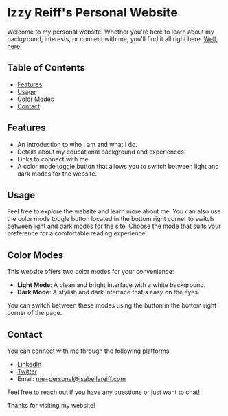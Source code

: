 # Izzy Reiff's Personal Website

Welcome to my personal website! Whether you're here to learn about my background, interests, or connect with me, you'll find it all right here. [Well, here.](https://izzyreiff.github.io/izzyreiff/)

## Table of Contents

- [Features](#features)
- [Usage](#usage)
- [Color Modes](#color-modes)
- [Contact](#contact)

## Features

- An introduction to who I am and what I do.
- Details about my educational background and experiences.
- Links to connect with me.
- A color mode toggle button that allows you to switch between light and dark modes for the website.

## Usage

Feel free to explore the website and learn more about me. You can also use the color mode toggle button located in the bottom right corner to switch between light and dark modes for the site. Choose the mode that suits your preference for a comfortable reading experience.

## Color Modes

This website offers two color modes for your convenience:

- **Light Mode**: A clean and bright interface with a white background.
- **Dark Mode**: A stylish and dark interface that's easy on the eyes.

You can switch between these modes using the button in the bottom right corner of the page.

## Contact

You can connect with me through the following platforms:

- [LinkedIn](https://www.linkedin.com/in/izzyreiff/)
- [Twitter](https://twitter.com/izzyreiff/)
- Email: me+personal@isabellareiff.com

Feel free to reach out if you have any questions or just want to chat!

Thanks for visiting my website!
